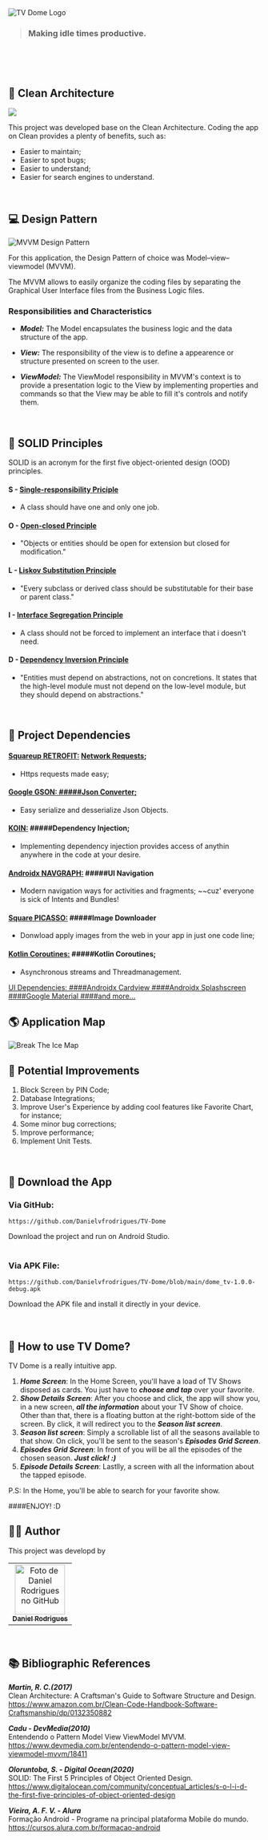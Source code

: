 <img src="https://github.com/Danielvfrodrigues/TV-Dome/blob/main/app/src/main/res/drawable/TV_DOME-removebg-preview.png" alt="TV Dome Logo">

> ### Making idle times productive.
<br>
<br>
<br>

## 📐 Clean Architecture

<img src="https://www.objective.com.br/wp-content/uploads/2020/01/Camada-de-Dados-Data-Layer.png">

This project was developed base on the Clean Architecture.
Coding the app on Clean provides a plenty of benefits, such as: 

* Easier to maintain;
* Easier to spot bugs;
* Easier to understand;
* Easier for search engines to understand.
<br>


## 💻 Design Pattern

<img src="https://cdn.ttgtmedia.com/rms/onlineimages/whatis-model_view_viewmodel.png" alt="MVVM Design Pattern">

For this application, the Design Pattern of choice was Model–view–viewmodel (MVVM).

The MVVM allows to easily organize the coding files by separating the Graphical User Interface files from the Business Logic files.

### Responsibilities and Characteristics

* ***Model:*** The Model encapsulates the business logic and the data structure of the app.

* ***View:*** The responsibility of the view is to define a appearence or structure presented on screen to the user.

* ***ViewModel:*** The ViewModel responsibility in MVVM's context is to provide a presentation logic to the View by implementing properties and commands so that the View may be able to fill it's controls and notify them.
<br>


## 🧱 SOLID Principles


SOLID is an acronym for the first five object-oriented design (OOD) principles.

#### S - <ins>Single-responsibility Priciple</ins>
* A class should have one and only one job.
#### O - <ins>Open-closed Principle</ins>
* "Objects or entities should be open for extension but closed for modification."
#### L - <ins>Liskov Substitution Principle</ins>
* "Every subclass or derived class should be substitutable for their base or parent class."
#### I - <ins>Interface Segregation Principle</ins>
* A class should not be forced to implement an interface that i doesn't need.
#### D - <ins>Dependency Inversion Principle</ins>
* "Entities must depend on abstractions, not on concretions. It states that the high-level module must not depend on the low-level module, but they should depend on abstractions."
<br>


## 📎 Project Dependencies


#### <ins>Squareup RETROFIT:</ins> <ins>Network Requests</ins>;
* Https requests made easy;

#### <ins>Google GSON: #####Json Converter;
* Easy serialize and desserialize Json Objects.

#### <ins>KOIN:</ins> #####Dependency Injection;
* Implementing dependency injection provides access of anythin anywhere in the code at your desire.

#### <ins>Androidx NAVGRAPH:</ins> #####UI Navigation
* Modern navigation ways for activities and fragments; ~~cuz' everyone is sick of Intents and Bundles!

#### <ins>Square PICASSO:</ins> #####Image Downloader
* Donwload apply images from the web in your app in just one code line;

#### <ins>Kotlin Coroutines:</ins> #####Kotlin Coroutines</ins>;
* Asynchronous streams and Threadmanagement.<br>

<ins>UI Dependencies:
####Androidx Cardview
####Androidx Splashscreen
####Google Material
####and more...


## 🌎 Application Map

<img src="https://github.com/Danielvfrodrigues/appbreaktheice/blob/master/app/src/main/res/drawable/break_the_ice_map.png" alt="Break The Ice Map"> 
<br>


## 🔨 Potential Improvements


1. Block Screen by PIN Code;
2. Database Integrations;
3. Improve User's Experience by adding cool features like Favorite Chart, for instance;
4. Some minor bug corrections;
5. Improve performance;
6. Implement Unit Tests.

<br>

## 💾 Download the App


### Via GitHub:
```
https://github.com/Danielvfrodrigues/TV-Dome
```
Download the project and run on Android Studio.
<br>
<br>

### Via APK File:
```
https://github.com/Danielvfrodrigues/TV-Dome/blob/main/dome_tv-1.0.0-debug.apk
```
Download the APK file and install it directly in your device.
<br>
<br>
<br>


## 🚀 How to use TV Dome?


TV Dome is a really intuitive app.

1. ***Home Screen***: In the Home Screen, you'll have a load of TV Shows disposed as cards. You just have to ***choose and tap*** over your favorite.
2. ***Show Details Screen***: After you choose and click, the app will show you, in a new screen, ***all the information*** about your TV Show of choice. Other than that, there is a floating button at the right-bottom side of the screen. By click, it will redirect you to the ***Season list screen***.
3. ***Season list screen***: Simply a scrollable list of all the seasons available to that show. On click, you'll be sent to the season's ***Episodes Grid Screen***.
4. ***Episodes Grid Screen***: In front of you will be all the episodes of the chosen season. ***Just click! :)***
5. ***Episode Details Screen***: Lastlly, a screen with all the information about the tapped episode.

P.S: In the Home, you'll be able to search for your favorite show.

####ENJOY! :D

## 👨‍🚀 Author

This project was developd by

<table>
  <tr>
    <td align="center">
      <a href="https://www.linkedin.com/in/danielvfrodrigues/">
        <img src="https://avatars3.githubusercontent.com/u/78156528" width="100px;" alt="Foto de Daniel Rodrigues no GitHub"/><br>
        <sub>
          <b>Daniel Rodrigues</b>
        </sub>
      </a>
    </td>
  </tr>
</table>
<br>


## 📚 Bibliographic References<br>


***Martin, R. C.(2017)***  <br>
Clean Architecture: A Craftsman's Guide to Software Structure and Design. <br>
https://www.amazon.com.br/Clean-Code-Handbook-Software-Craftsmanship/dp/0132350882

***Cadu - DevMedia(2010)*** <br>
Entendendo o Pattern Model View ViewModel MVVM. <br>
https://www.devmedia.com.br/entendendo-o-pattern-model-view-viewmodel-mvvm/18411

***Oloruntoba, S. - Digital Ocean(2020)*** <br>
SOLID: The First 5 Principles of Object Oriented Design. <br>
https://www.digitalocean.com/community/conceptual_articles/s-o-l-i-d-the-first-five-principles-of-object-oriented-design

***Vieira, A. F. V. - Alura*** <br>
Formação Android - Programe na principal plataforma Mobile do mundo. <br>
https://cursos.alura.com.br/formacao-android
